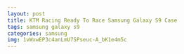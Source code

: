 ```yaml
---
layout: post
title: KTM Racing Ready To Race Samsung Galaxy S9 Case
tags: samsung galaxy s9
categories: samsung
img: 1vWxwEP3c4anLmU7SPseuc-A_bK1e4m5c
---
```

